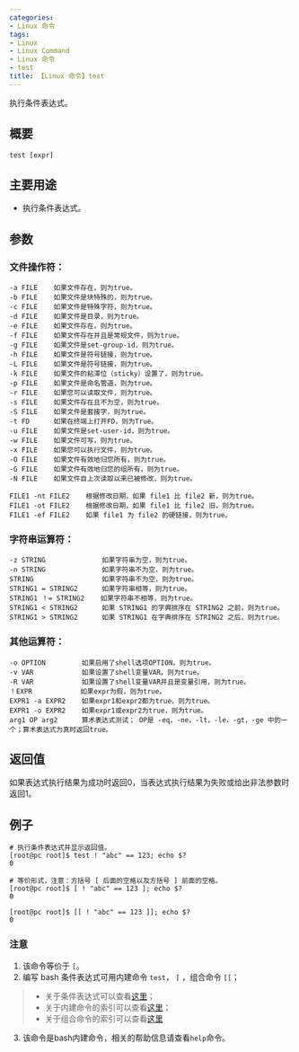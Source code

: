 ```yaml
---
categories:
- Linux 命令
tags:
- Linux
- Linux Command
- Linux 命令
- test
title: 【Linux 命令】test
---
```


执行条件表达式。

## 概要

```shell
test [expr]
```

## 主要用途

- 执行条件表达式。

## 参数

### 文件操作符：

```shell
-a FILE    如果文件存在，则为true。
-b FILE    如果文件是块特殊的，则为true。
-c FILE    如果文件是特殊字符，则为true。
-d FILE    如果文件是目录，则为true。
-e FILE    如果文件存在，则为true。
-f FILE    如果文件存在并且是常规文件，则为true。
-g FILE    如果文件是set-group-id，则为true。
-h FILE    如果文件是符号链接，则为true。
-L FILE    如果文件是符号链接，则为true。
-k FILE    如果文件的粘滞位（sticky）设置了，则为true。
-p FILE    如果文件是命名管道，则为true。
-r FILE    如果您可以读取文件，则为true。
-s FILE    如果文件存在且不为空，则为true。
-S FILE    如果文件是套接字，则为true。
-t FD      如果在终端上打开FD，则为True。
-u FILE    如果文件是set-user-id，则为true。
-w FILE    如果文件可写，则为true。
-x FILE    如果您可以执行文件，则为true。
-O FILE    如果文件有效地归您所有，则为true。
-G FILE    如果文件有效地归您的组所有，则为true。
-N FILE    如果文件自上次读取以来已被修改，则为true。
    
FILE1 -nt FILE2    根据修改日期，如果 file1 比 file2 新，则为true。
FILE1 -ot FILE2    根据修改日期，如果 file1 比 file2 旧，则为true。
FILE1 -ef FILE2    如果 file1 为 file2 的硬链接，则为true。
```    
### 字符串运算符：

```shell
-z STRING              如果字符串为空，则为true。
-n STRING              如果字符串不为空，则为true。
STRING                 如果字符串不为空，则为true。
STRING1 = STRING2      如果字符串相等，则为true。
STRING1 ！= STRING2    如果字符串不相等，则为true。
STRING1 < STRING2      如果 STRING1 的字典排序在 STRING2 之前，则为true。
STRING1 > STRING2      如果 STRING1 在字典排序在 STRING2 之后，则为true。
```

### 其他运算符：

```shell
-o OPTION         如果启用了shell选项OPTION，则为true。
-v VAR            如果设置了shell变量VAR，则为true。
-R VAR            如果设置了shell变量VAR并且是变量引用，则为true。
！EXPR            如果expr为假，则为true。
EXPR1 -a EXPR2    如果expr1和expr2都为true，则为true。
EXPR1 -o EXPR2    如果expr1或expr2为true，则为true。
arg1 OP arg2      算术表达式测试； OP是 -eq，-ne，-lt，-le，-gt，-ge 中的一个；算术表达式为真时返回true。
```

## 返回值

如果表达式执行结果为成功时返回0，当表达式执行结果为失败或给出非法参数时返回1。

## 例子

```shell
# 执行条件表达式并显示返回值。
[root@pc root]$ test ! "abc" == 123; echo $?
0

# 等价形式，注意：方括号 [ 后面的空格以及方括号 ] 前面的空格。
[root@pc root]$ [ ! "abc" == 123 ]; echo $?
0

[root@pc root]$ [[ ! "abc" == 123 ]]; echo $?
0
```


### 注意

1. 该命令等价于 `[`。
2. 编写 bash 条件表达式可用内建命令 `test`， `[` ，组合命令 `[[`；
  > - 关于条件表达式可以查看[这里](http://www.gnu.org/software/bash/manual/html_node/Bash-Conditional-Expressions.html#Bash-Conditional-Expressions)；
  > - 关于内建命令的索引可以查看[这里](http://www.gnu.org/software/bash/manual/html_node/Builtin-Index.html#Builtin-Index)；
  > - 关于组合命令的索引可以查看[这里](http://www.gnu.org/software/bash/manual/html_node/Reserved-Word-Index.html#Reserved-Word-Index)
3. 该命令是bash内建命令，相关的帮助信息请查看`help`命令。


<!-- Linux命令行搜索引擎：https://jaywcjlove.github.io/linux-command/ -->
